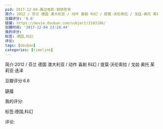 ```yaml
---
pid: 2017-12-04-看过电影-钢铁苍穹
简介: 2012 / 芬兰 德国 澳大利亚 / 动作 喜剧 科幻 / 提莫·沃伦索拉 / 戈兹·奥托 茱莉亚·迭泽
豆瓣评分: '6.6'
链接: https://movie.douban.com/subject/3103186/
创建时间: '2017-12-04 23:28:44'
我的评分:
标签: 德国,科幻
评论:
tags: [douban]
categories: [timeline]
---
```

简介:2012 / 芬兰 德国 澳大利亚 / 动作 喜剧 科幻 / 提莫·沃伦索拉 / 戈兹·奥托 茱莉亚·迭泽

豆瓣评分:6.6

[链接](https://movie.douban.com/subject/3103186/)

我的评分:

标签:德国,科幻

评论:

